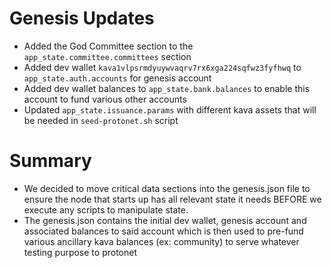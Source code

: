 Genesis Updates
===============
- Added the God Committee section to the `app_state.committee.committees` section 
- Added dev wallet `kava1vlpsrmdyuywvaqrv7rx6xga224sqfwz3fyfhwq` to `app_state.auth.accounts` for genesis account
- Added dev wallet balances to `app_state.bank.balances` to enable this account to fund various other accounts
- Updated `app_state.issuance.params` with different kava assets that will be needed in `seed-protonet.sh` script

Summary
=======
- We decided to move critical data sections into the genesis.json file to ensure the node that starts up has all relevant state it needs BEFORE we execute any scripts to manipulate state.
- The genesis.json contains the initial dev wallet, genesis account and associated balances to said account which is then used to pre-fund various ancillary kava balances (ex: community) to serve whatever testing purpose to protonet
